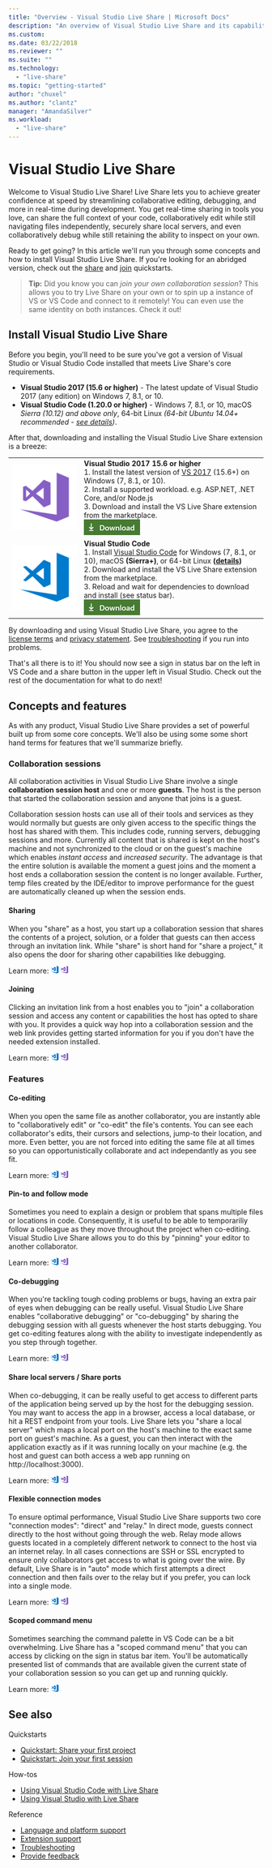 ```yaml
---
title: "Overview - Visual Studio Live Share | Microsoft Docs"
description: "An overview of Visual Studio Live Share and its capabilities."
ms.custom:
ms.date: 03/22/2018
ms.reviewer: ""
ms.suite: ""
ms.technology: 
  - "live-share"
ms.topic: "getting-started"
author: "chuxel"
ms.author: "clantz"
manager: "AmandaSilver"
ms.workload: 
  - "live-share"
---
```



<!--
Copyright © Microsoft Corporation
All rights reserved.
Creative Commons Attribution 4.0 License (International): https://creativecommons.org/licenses/by/4.0/legalcode
-->

# Visual Studio Live Share

Welcome to Visual Studio Live Share! Live Share lets you to achieve greater confidence at speed by streamlining collaborative editing, debugging, and more in real-time during development. You get real-time sharing in tools you love, can share the full context of your code, collaboratively edit while still navigating files independently, securely share local servers, and even collaboratively debug while still retaining the ability to inspect on your own.

Ready to get going? In this article we'll run you through some concepts and how to install Visual Studio Live Share. If you're looking for an abridged version, check out the [share](quickstart/share.md) and [join](quickstart/join.md) quickstarts.

>**Tip:** Did you know you can *join your own collaboration session*? This allows you to try Live Share on your own or to spin up a instance of VS or VS Code and connect to it remotely! You can even use the same identity on both instances. Check it out!

## Install Visual Studio Live Share

Before you begin, you'll need to be sure you've got a version of Visual Studio or Visual Studio Code installed that meets Live Share's core requirements.

- **Visual Studio 2017 (15.6 or higher)** - The latest update of Visual Studio 2017 (any edition) on Windows 7, 8.1, or 10.
- **Visual Studio Code (1.20.0 or higher)** - Windows 7, 8.1, or 10, macOS *Sierra (10.12) and above only*, 64-bit Linux *(64-bit Ubuntu 14.04+ recommended - [see details](use/vscode.md#installation))*.

After that, downloading and installing the Visual Studio Live Share extension is a breeze:

<table style="width: 100%; border:none;">
<tr>
    <td width="128px" style="width: 128px; text-align: center; border:none;"><img src="media/vs-ide.svg" width="128px"/></td>
    <td  style="border:none;">
        <strong>Visual Studio 2017 15.6 or higher</strong><br />
       1. Install the latest version of <a href="https://www.visualstudio.com/vs/">VS 2017</a> (15.6+) on Windows (7, 8.1, or 10).<br/>
       2. Install a supported workload. e.g. ASP.NET, .NET Core, and/or Node.js<br />
       3. Download and install the VS Live Share extension from the marketplace. <br />
       <a href="https://aka.ms/vsls-dl/vs"><img style="padding: 0; spacing: 0;" src="media/download.png"></a><br />
    </td>
</tr>
<tr style="border:none;">
    <td width="128px" style="width: 128px; text-align: center; border:none;"><img src="media/vs-code.svg" width="128px"/></td>
    <td style="border:none;">
        <strong>Visual Studio Code</strong><br />
        1. Install <a href="https://code.visualstudio.com/">Visual Studio Code</a> for Windows (7, 8.1, or 10), macOS <b>(Sierra+)</b>, or 64-bit Linux <b>(<a href="../use/vscode.md#installation">details</a>)</b><br />
        2. Download and install the VS Live Share extension from the marketplace. <br />
        3. Reload and wait for dependencies to download and install (see status bar).<br />
        <a href="https://aka.ms/vsls-dl/vscode"><img src="media/download.png"></a>
    </td>
</tr>
</table>

By downloading and using Visual Studio Live Share, you agree to the [license terms](https://aka.ms/vsls-license) and [privacy statement](https://www.microsoft.com/en-us/privacystatement/EnterpriseDev/default.aspx). See [troubleshooting](troubleshooting.md) if you run into problems.

That's all there is to it! You should now see a sign in status bar on the left in VS Code and a share button in the upper left in Visual Studio. Check out the rest of the documentation for what to do next!
## Concepts and features

As with any product, Visual Studio Live Share provides a set of powerful built up from some core concepts. We'll also be using some  some short hand terms for features that we'll summarize briefly.

### Collaboration sessions

All collaboration activities in Visual Studio Live Share involve a single **collaboration session host** and one or more **guests**. The host is the person that started the collaboration session and anyone that joins is a guest.

Collaboration session hosts can use all of their tools and services as they would normally but guests are only given access to the specific things the host has shared with them. This includes code, running servers, debugging sessions and more.  Currently all content that is shared is kept on the host's machine and not synchronized to the cloud or on the guest's machine which enables _instant access_ and _increased security_.  The advantage is that the entire solution is available the moment a guest joins and the moment a host ends a collaboration session the content is no longer available. Further, temp files created by the IDE/editor to improve performance for the guest are automatically cleaned up when the session ends. 

#### Sharing 

When you "share" as a host, you start up a collaboration session that shares the contents of a project, solution, or a folder that guests can then access through an invitation link. While "share" is short hand for "share a project," it also opens the door for sharing other capabilities like debugging.

Learn more: [![VS Code](media/vscode-icon-15x15.png)](use/vscode.md#share-a-project) [![VS](media/vs-icon-15x15.png)](use/vs.md#share-a-project)

#### Joining 

Clicking an invitation link from a host enables you to "join" a collaboration session and access any content or capabilities the host has opted to share with you. It provides a quick way hop into a collaboration session and the web link provides getting started information for you if you don't have the needed extension installed.

Learn more: [![VS Code](media/vscode-icon-15x15.png)](use/vscode.md#join-a-collaboration-session) [![VS](media/vs-icon-15x15.png)](use/vs.md#join-a-collaboration-session)

### Features

#### Co-editing

When you open the same file as another collaborator, you are instantly able to "collaboratively edit" or "co-edit" the file's contents. You can see each collaborator's edits, their cursors and selections, jump-to their location, and more. Even better, you are not forced into editing the same file at all times so you can opportunistically collaborate and act independantly as you see fit.

Learn more: [![VS Code](media/vscode-icon-15x15.png)](use/vscode.md#co-editing) [![VS](media/vs-icon-15x15.png)](use/vs.md#co-editing)

#### Pin-to and follow mode

Sometimes you need to explain a design or problem that spans multiple files or locations in code. Consequently, it is useful to be able to temporariliy follow a colleague as they move throughout the project when co-editing. Visual Studio Live Share allows you to do this by "pinning" your editor to another collaborator.

Learn more: [![VS Code](media/vscode-icon-15x15.png)](use/vscode.md#follow-a-collaborator-via-pinning) [![VS](media/vs-icon-15x15.png)](use/vs.md#follow-a-collaborator-via-pinning)

#### Co-debugging

When you're tackling tough coding problems or bugs, having an extra pair of eyes when debugging can be really useful. Visual Studio Live Share enables "collaborative debugging" or "co-debugging" by sharing the debugging session with all guests whenever the host starts debugging. You get co-editing features along with the ability to investigate independently as you step through together.

Learn more: [![VS Code](media/vscode-icon-15x15.png)](use/vscode.md#co-debuging) [![VS](media/vs-icon-15x15.png)](use/vs.md#co-debuging)

#### Share local servers / Share ports

When co-debugging, it can be really useful to get access to different parts of the application being served up by the host for the debugging session. You  may want to access the app in a browser, access a local database, or hit a REST endpoint from your tools. Live Share lets you "share a local server" which maps a local port on the host's machine to the exact same port on guest's machine. As a guest, you can then interact with the application exactly as if it was running locally on your machine (e.g. the host and guest can both access a web app running on http://localhost:3000).

Learn more: [![VS Code](media/vscode-icon-15x15.png)](use/vscode.md#share-a-local-server) [![VS](media/vs-icon-15x15.png)](use/vs.md#share-a-local-server)
<!--
#### Share a terminal

Modern development makes frequent use of an array of command line tools. Fortunately, Live Share allows you as a host to optionally "share a terminal" with guests. The shared terminal is fully collaborative so both you and the guests can run commands and see the results. As the host, you're able to allow other collaborators to use any number of command line tools to run tests, builds, or even triage environment specific problems. Since the terminal is only accessible to collaborators in the session and you can see exactly what everyone is doing, you'll be able to gain additional insights while still being confident that only those you trust have access. 

Learn more: [![VS Code](media/vscode-icon-15x15.png)](use/vscode.md#share-a-terminal) [![VS](/vs-icon-15x15.png)](use/vs.md#share-a-terminal)
-->
#### Flexible connection modes

To ensure optimal performance, Visual Studio Live Share supports two core "connection modes": "direct" and "relay." In direct mode, guests connect directly to the host without going through the web. Relay mode allows guests located in a completely different network to connect to the host via an internet relay. In all cases connections are SSH or SSL encrypted to ensure only collaborators get access to what is going over the wire. By default, Live Share is in "auto" mode which first attempts a direct connection and then fails over to the relay but if you prefer, you can lock into a single mode.

Learn more: [![VS Code](media/vscode-icon-15x15.png)](reference/connectivity.md#changing-the-connection-mode) [![VS](media/vs-icon-15x15.png)](reference/connectivity.md#changing-the-connection-mode)

#### Scoped command menu

Sometimes searching the command palette in VS Code can be a bit overwhelming. Live Share has a "scoped command menu" that you can access by clicking on the sign in status bar item. You'll be automatically presented list of commands that are available given the current state of your collaboration session so you can get up and running quickly.

Learn more: [![VS Code](media/vscode-icon-15x15.png)](use/vscode.md#using-the-scoped-command-menu)
## See also

Quickstarts
- [Quickstart: Share your first project](quickstart/share.md)
- [Quickstart: Join your first session](quickstart/join.md)

How-tos
- [Using Visual Studio Code with Live Share](use/vscode.md)
- [Using Visual Studio with Live Share](use/vs.md)

Reference
- [Language and platform support](reference/platform-support.md)
- [Extension support](reference/extensions.md)
- [Troubleshooting](troubleshooting.md)
- [Provide feedback](support.md)
